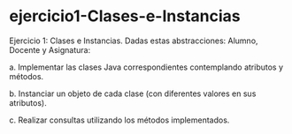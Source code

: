 # ejercicio1-Clases-e-Instancias
Ejercicio 1: Clases e Instancias.
Dadas estas abstracciones: Alumno, Docente y Asignatura:

a. Implementar las clases Java correspondientes contemplando atributos y
métodos.

b. Instanciar un objeto de cada clase (con diferentes valores en sus atributos).

c. Realizar consultas utilizando los métodos implementados.

